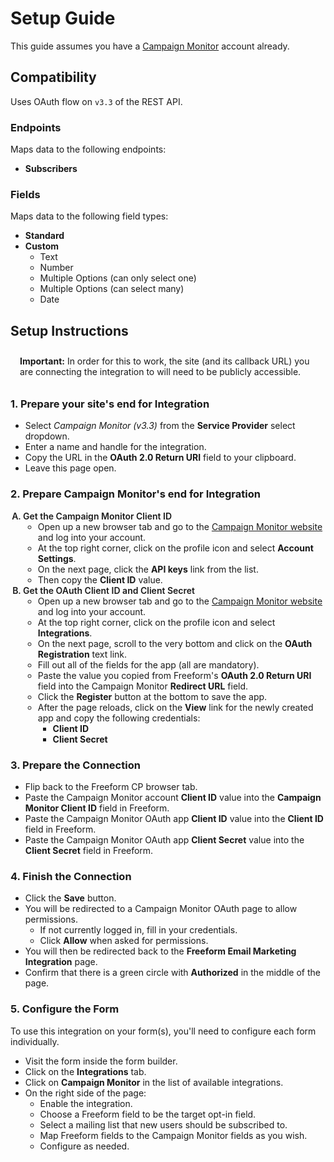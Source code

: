 # Setup Guide

This guide assumes you have a [Campaign Monitor](https://www.campaignmonitor.com) account already.

## Compatibility

Uses OAuth flow on `v3.3` of the REST API.

### Endpoints
Maps data to the following endpoints:

- **Subscribers**

### Fields
Maps data to the following field types:

- **Standard**
- **Custom**
    - Text
    - Number
    - Multiple Options (can only select one)
    - Multiple Options (can select many)
    - Date

## Setup Instructions

<span class="note warning"><b>Important:</b> In order for this to work, the site (and its callback URL) you are connecting the integration to will need to be publicly accessible.</span>

### 1. Prepare your site's end for Integration

- Select *Campaign Monitor (v3.3)* from the **Service Provider** select dropdown.
- Enter a name and handle for the integration.
- Copy the URL in the **OAuth 2.0 Return URI** field to your clipboard.
- Leave this page open.

### 2. Prepare Campaign Monitor's end for Integration

1. Get the Campaign Monitor Client ID
    - Open up a new browser tab and go to the [Campaign Monitor website](https://campaignmonitor.com/) and log into your account.
    - At the top right corner, click on the profile icon and select **Account Settings**.
    - On the next page, click the **API keys** link from the list.
    - Then copy the **Client ID** value.
2. Get the OAuth Client ID and Client Secret
    - Open up a new browser tab and go to the [Campaign Monitor website](https://campaignmonitor.com/) and log into your account.
    - At the top right corner, click on the profile icon and select **Integrations**.
    - On the next page, scroll to the very bottom and click on the **OAuth Registration** text link.
    - Fill out all of the fields for the app (all are mandatory).
    - Paste the value you copied from Freeform's **OAuth 2.0 Return URI** field into the Campaign Monitor **Redirect URL** field.
    - Click the **Register** button at the bottom to save the app.
    - After the page reloads, click on the **View** link for the newly created app and copy the following credentials:
        - **Client ID**
        - **Client Secret**

### 3. Prepare the Connection

- Flip back to the Freeform CP browser tab.
- Paste the Campaign Monitor account **Client ID** value into the **Campaign Monitor Client ID** field in Freeform.
- Paste the Campaign Monitor OAuth app **Client ID** value into the **Client ID** field in Freeform.
- Paste the Campaign Monitor OAuth app **Client Secret** value into the **Client Secret** field in Freeform.

### 4. Finish the Connection

- Click the **Save** button.
- You will be redirected to a Campaign Monitor OAuth page to allow permissions.
    - If not currently logged in, fill in your credentials.
    - Click **Allow** when asked for permissions.
- You will then be redirected back to the **Freeform Email Marketing Integration** page.
- Confirm that there is a green circle with **Authorized** in the middle of the page.

### 5. Configure the Form

To use this integration on your form(s), you'll need to configure each form individually.

- Visit the form inside the form builder.
- Click on the **Integrations** tab.
- Click on **Campaign Monitor** in the list of available integrations.
- On the right side of the page:
    - Enable the integration.
    - Choose a Freeform field to be the target opt-in field.
    - Select a mailing list that new users should be subscribed to.
    - Map Freeform fields to the Campaign Monitor fields as you wish.
    - Configure as needed.

<style type="text/css">ol{list-style-type:upper-alpha;padding-left:20px!important}ol>li{font-weight:600}ol>li>ul>li{font-weight:400}.warning {display:block;padding:10px 15px;border:1px solid var(--warning-color);border-radius:5px;}</style>